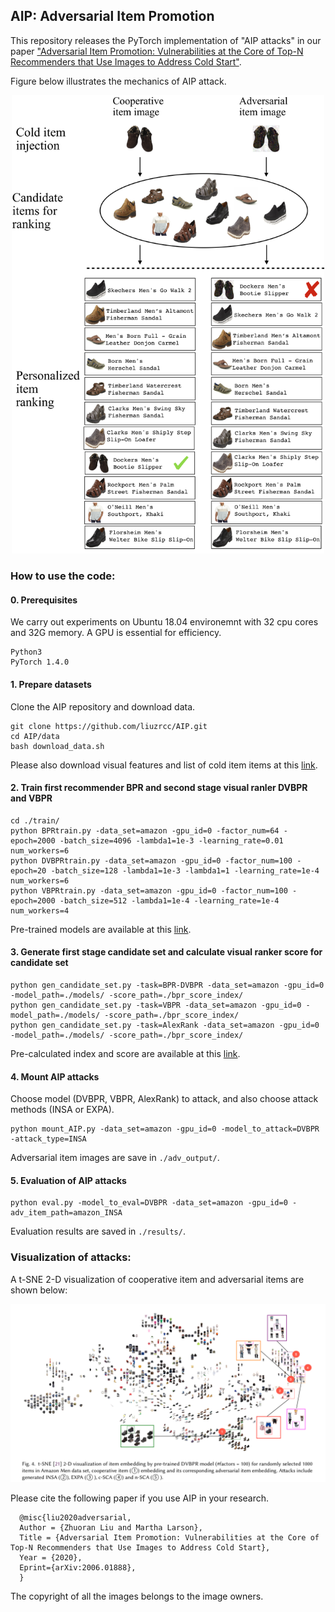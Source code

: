## AIP: Adversarial Item Promotion

This repository releases the PyTorch implementation of "AIP attacks" in our paper ["Adversarial Item Promotion: Vulnerabilities at the Core of Top-N Recommenders that Use Images to Address Cold Start"](http://arxiv.org/abs/2006.01888).

Figure below illustrates the mechanics of AIP attack. 

<p align="center">
<img src="/figures/diagram_1_adv_recsys.png" width="500">
</p>


### How to use the code:
#### 0. Prerequisites

We carry out experiments on Ubuntu 18.04 environemnt with 32 cpu cores and 32G memory. A GPU is essential for efficiency.

```
Python3
PyTorch 1.4.0
```

#### 1. Prepare datasets

Clone the AIP repository and download data.

```
git clone https://github.com/liuzrcc/AIP.git
cd AIP/data
bash download_data.sh
```
Please also download visual features and list of cold item items at this [link](https://surfdrive.surf.nl/files/index.php/s/bLGuUyy7Aw8clMu).

#### 2. Train first recommender BPR and second stage visual ranler DVBPR and VBPR


```
cd ./train/
python BPRtrain.py -data_set=amazon -gpu_id=0 -factor_num=64 -epoch=2000 -batch_size=4096 -lambda1=1e-3 -learning_rate=0.01 num_workers=6
python DVBPRtrain.py -data_set=amazon -gpu_id=0 -factor_num=100 -epoch=20 -batch_size=128 -lambda1=1e-3 -lambda1=1 -learning_rate=1e-4 num_workers=6
python VBPRtrain.py -data_set=amazon -gpu_id=0 -factor_num=100 -epoch=2000 -batch_size=512 -lambda1=1e-4 -learning_rate=1e-4 num_workers=4
```
Pre-trained models are available at this [link](https://surfdrive.surf.nl/files/index.php/s/QHyF0FzRBJxkhkT).


#### 3. Generate first stage candidate set and calculate visual ranker score for candidate set

```
python gen_candidate_set.py -task=BPR-DVBPR -data_set=amazon -gpu_id=0 -model_path=./models/ -score_path=./bpr_score_index/
python gen_candidate_set.py -task=VBPR -data_set=amazon -gpu_id=0 -model_path=./models/ -score_path=./bpr_score_index/
python gen_candidate_set.py -task=AlexRank -data_set=amazon -gpu_id=0 -model_path=./models/ -score_path=./bpr_score_index/
```
Pre-calculated index and score are available at this [link](https://surfdrive.surf.nl/files/index.php/s/z2zZ4ObBCxF3BQO).


#### 4. Mount AIP attacks

Choose model (DVBPR, VBPR, AlexRank) to attack, and also choose attack methods (INSA or EXPA).

```
python mount_AIP.py -data_set=amazon -gpu_id=0 -model_to_attack=DVBPR -attack_type=INSA
```
Adversarial item images are save in `./adv_output/`.

#### 5. Evaluation of AIP attacks

```
python eval.py -model_to_eval=DVBPR -data_set=amazon -gpu_id=0 -adv_item_path=amazon_INSA
```
Evaluation results are saved in `./results/`.

### Visualization of attacks:

A t-SNE 2-D visualization of cooperative item and adversarial items are shown below:

![vis](/figures/tsne_DVBPR.png)


Please cite the following paper if you use AIP in your research.

      @misc{liu2020adversarial,
      Author = {Zhuoran Liu and Martha Larson},
      Title = {Adversarial Item Promotion: Vulnerabilities at the Core of Top-N Recommenders that Use Images to Address Cold Start},
      Year = {2020},
      Eprint={arXiv:2006.01888},
      }
      
The copyright of all the images belongs to the image owners.
